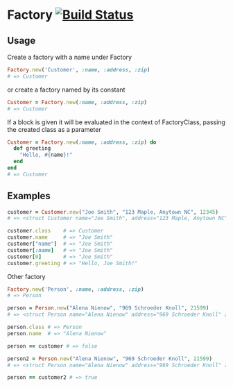 # Factory [![Build Status](https://travis-ci.org/timlar/rubygarage-factory.svg?branch=master)](https://travis-ci.org/timlar/rubygarage-factory)

## Usage

Create a factory with a name under Factory

```ruby
Factory.new('Customer', :name, :address, :zip)
# => Customer
```

or create a factory named by its constant

```ruby
Customer = Factory.new(:name, :address, :zip)
# => Customer
```

If a block is given it will be evaluated in the context of FactoryClass,
passing the created class as a parameter

```ruby
Customer = Factory.new(:name, :address, :zip) do
  def greeting
    "Hello, #{name}!"
  end
end
# => Customer
```


## Examples

```ruby
customer = Customer.new("Joe Smith", "123 Maple, Anytown NC", 12345)
# => <struct Customer name="Joe Smith", address="123 Maple, Anytown NC", zip=12345>

customer.class    # => Customer
customer.name     # => "Joe Smith"
customer["name"]  # => "Joe Smith"
customer[:name]   # => "Joe Smith"
customer[0]       # => "Joe Smith"
customer.greeting # => "Hello, Joe Smith!"
```

Other factory

```ruby
Factory.new('Person', :name, :address, :zip)
# => Person

person = Person.new("Alena Nienow", "969 Schroeder Knoll", 21599)
# => <struct Person name="Alena Nienow" address="969 Schroeder Knoll" zip="21599">

person.class # => Person
person.name  # => "Alena Nienow"

person == customer # => false

person2 = Person.new("Alena Nienow", "969 Schroeder Knoll", 21599)
# => <struct Person name="Alena Nienow" address="969 Schroeder Knoll" zip="21599">

person == customer2 # => true
```
